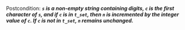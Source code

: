 Postcondition: ***`s` is a non-empty string containing digits, `c` is the first character of `s`, and if `c` is in `t_set`, then `n` is incremented by the integer value of `c`. If `c` is not in `t_set`, `n` remains unchanged.***